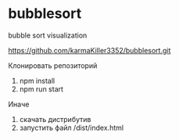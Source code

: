 # bubblesort
bubble sort visualization

https://github.com/karmaKiller3352/bubblesort.git

Клонировать репозиторий 
1) npm install
2) npm run start

Иначе
1) скачать дистрибутив 
2) запустить файл /dist/index.html


